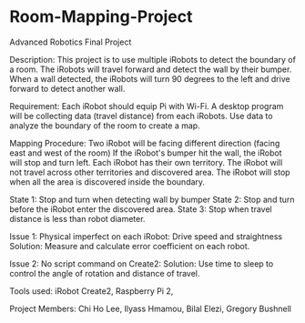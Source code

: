 # Room-Mapping-Project
Advanced Robotics Final Project

Description: 
This project is to use multiple iRobots to detect the boundary of a room.
The iRobots will travel forward and detect the wall by their bumper. 
When a wall detected, the iRobots will turn 90 degrees to the left and drive forward to detect another wall.

Requirement:
Each iRobot should equip Pi with Wi-Fi. 
A desktop program will be collecting data (travel distance) from each iRobots.
Use data to analyze the boundary of the room to create a map.

Mapping Procedure:
Two iRobot will be facing different direction (facing east and west of the room)
If the iRobot's bumper hit the wall, the iRobot will stop and turn left.
Each iRobot has their own territory. The iRobot will not travel across other territories and discovered area.
The iRobot will stop when all the area is discovered inside the boundary.

State 1: Stop and turn when detecting wall by bumper
State 2: Stop and turn before the iRobot enter the discovered area.
State 3: Stop when travel distance is less than robot diameter.

Issue 1:
Physical imperfect on each iRobot: Drive speed and straightness
Solution: Measure and calculate error coefficient on each robot.

Issue 2:
No script command on Create2:
Solution: Use time to sleep to control the angle of rotation and distance of travel.

Tools used: iRobot Create2, Raspberry Pi 2, 

Project Members: 
Chi Ho Lee, Ilyass Hmamou, Bilal Elezi, Gregory Bushnell
